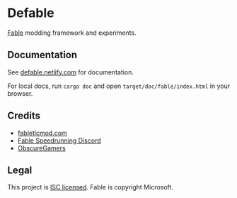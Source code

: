 # Defable

[Fable] modding framework and experiments.

## Documentation

See [defable.netlify.com] for documentation.

For local docs, run `cargo doc` and open `target/doc/fable/index.html` in your browser.

## Credits

- [fabletlcmod.com]
- [Fable Speedrunning Discord]
- [ObscureGamers]

## Legal

This project is [ISC licensed]. Fable is copyright Microsoft.

[Fable]: https://en.wikipedia.org/wiki/Fable_(video_game_series)
[defable.netlify.com]: https://defable.netlify.com
[fabletlcmod.com]: http://fabletlcmod.com
[Fable Speedrunning Discord]: https://discord.gg/Sv8P6Ef
[ObscureGamers]: https://www.obscuregamers.com
[ISC licensed]: license